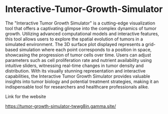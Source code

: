 # Interactive-Tumor-Growth-Simulator

The "Interactive Tumor Growth Simulator" is a cutting-edge visualization tool that offers a captivating glimpse into the complex dynamics of tumor growth. Utilizing advanced computational models and interactive features, this tool allows users to explore the spatial evolution of tumors in a simulated environment. The 3D surface plot displayed represents a grid-based simulation where each point corresponds to a position in space, showcasing the progression of tumor cells over time. Users can adjust parameters such as cell proliferation rate and nutrient availability using intuitive sliders, witnessing real-time changes in tumor density and distribution. With its visually stunning representation and interactive capabilities, the Interactive Tumor Growth Simulator provides valuable insights into tumor biology and potential treatment strategies, making it an indispensable tool for researchers and healthcare professionals alike.


Link for the website 

https://tumor-growth-simulator-twwg8in.gamma.site/
